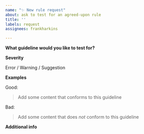 ```yaml
---
name: "✨ New rule request"
about: ask to test for an agreed-upon rule
title: ''
labels: request
assignees: frankharkins

---
```


<!--
This is for rules that are already agreed
upon. If you want to suggest a new rule,
please use the "discussion" issue template
-->

**What guideline would you like to test for?**

<!--
Explain the guideline you'd like Vale to check
for. Please include a link to the place this was
agreed upon
-->

**Severity**

<!-- Choose one of the following -->

Error / Warning / Suggestion

**Examples**

Good:

> Add some content that conforms to this guideline

Bad:

> Add some content that does _not_ conform to this guideline

**Additional info**

<!-- Include anything else we should consider -->
